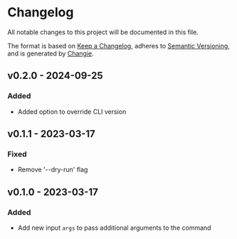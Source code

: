 # Changelog
All notable changes to this project will be documented in this file.

The format is based on [Keep a Changelog](https://keepachangelog.com/en/1.0.0/),
adheres to [Semantic Versioning](https://semver.org/spec/v2.0.0.html),
and is generated by [Changie](https://github.com/miniscruff/changie).


## v0.2.0 - 2024-09-25
### Added
* Added option to override CLI version

## v0.1.1 - 2023-03-17
### Fixed
* Remove '--dry-run' flag

## v0.1.0 - 2023-03-17
### Added
* Add new input `args` to pass additional arguments to the command
